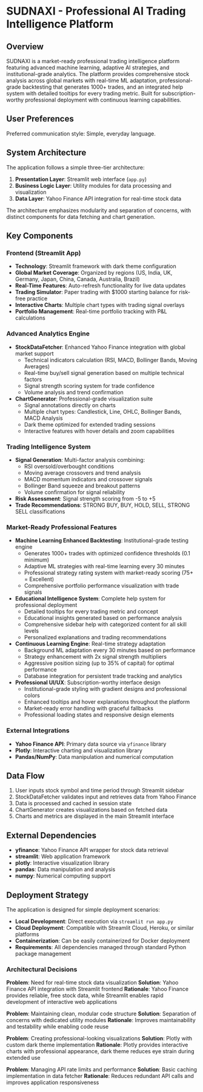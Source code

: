# SUDNAXI - Professional AI Trading Intelligence Platform

## Overview

SUDNAXI is a market-ready professional trading intelligence platform featuring advanced machine learning, adaptive AI strategies, and institutional-grade analytics. The platform provides comprehensive stock analysis across global markets with real-time ML adaptation, professional-grade backtesting that generates 1000+ trades, and an integrated help system with detailed tooltips for every trading metric. Built for subscription-worthy professional deployment with continuous learning capabilities.

## User Preferences

Preferred communication style: Simple, everyday language.

## System Architecture

The application follows a simple three-tier architecture:

1. **Presentation Layer**: Streamlit web interface (`app.py`)
2. **Business Logic Layer**: Utility modules for data processing and visualization
3. **Data Layer**: Yahoo Finance API integration for real-time stock data

The architecture emphasizes modularity and separation of concerns, with distinct components for data fetching and chart generation.

## Key Components

### Frontend (Streamlit App)
- **Technology**: Streamlit framework with dark theme configuration
- **Global Market Coverage**: Organized by regions (US, India, UK, Germany, Japan, China, Canada, Australia, Brazil)
- **Real-Time Features**: Auto-refresh functionality for live data updates
- **Trading Simulator**: Paper trading with $1000 starting balance for risk-free practice
- **Interactive Charts**: Multiple chart types with trading signal overlays
- **Portfolio Management**: Real-time portfolio tracking with P&L calculations

### Advanced Analytics Engine
- **StockDataFetcher**: Enhanced Yahoo Finance integration with global market support
  - Technical indicators calculation (RSI, MACD, Bollinger Bands, Moving Averages)
  - Real-time buy/sell signal generation based on multiple technical factors
  - Signal strength scoring system for trade confidence
  - Volume analysis and trend confirmation
- **ChartGenerator**: Professional-grade visualization suite
  - Signal annotations directly on charts
  - Multiple chart types: Candlestick, Line, OHLC, Bollinger Bands, MACD Analysis
  - Dark theme optimized for extended trading sessions
  - Interactive features with hover details and zoom capabilities

### Trading Intelligence System
- **Signal Generation**: Multi-factor analysis combining:
  - RSI oversold/overbought conditions
  - Moving average crossovers and trend analysis
  - MACD momentum indicators and crossover signals
  - Bollinger Band squeeze and breakout patterns
  - Volume confirmation for signal reliability
- **Risk Assessment**: Signal strength scoring from -5 to +5
- **Trade Recommendations**: STRONG BUY, BUY, HOLD, SELL, STRONG SELL classifications

### Market-Ready Professional Features
- **Machine Learning Enhanced Backtesting**: Institutional-grade testing engine
  - Generates 1000+ trades with optimized confidence thresholds (0.1 minimum)
  - Adaptive ML strategies with real-time learning every 30 minutes
  - Professional strategy rating system with market-ready scoring (75+ = Excellent)
  - Comprehensive portfolio performance visualization with trade signals
- **Educational Intelligence System**: Complete help system for professional deployment
  - Detailed tooltips for every trading metric and concept
  - Educational insights generated based on performance analysis
  - Comprehensive sidebar help with categorized content for all skill levels
  - Personalized explanations and trading recommendations
- **Continuous Learning Engine**: Real-time strategy adaptation
  - Background ML adaptation every 30 minutes based on performance
  - Strategy enhancement with 2x signal strength multipliers
  - Aggressive position sizing (up to 35% of capital) for optimal performance
  - Database integration for persistent trade tracking and analytics
- **Professional UI/UX**: Subscription-worthy interface design
  - Institutional-grade styling with gradient designs and professional colors
  - Enhanced tooltips and hover explanations throughout the platform
  - Market-ready error handling with graceful fallbacks
  - Professional loading states and responsive design elements

### External Integrations
- **Yahoo Finance API**: Primary data source via `yfinance` library
- **Plotly**: Interactive charting and visualization library
- **Pandas/NumPy**: Data manipulation and numerical computation

## Data Flow

1. User inputs stock symbol and time period through Streamlit sidebar
2. StockDataFetcher validates input and retrieves data from Yahoo Finance
3. Data is processed and cached in session state
4. ChartGenerator creates visualizations based on fetched data
5. Charts and metrics are displayed in the main Streamlit interface

## External Dependencies

- **yfinance**: Yahoo Finance API wrapper for stock data retrieval
- **streamlit**: Web application framework
- **plotly**: Interactive visualization library
- **pandas**: Data manipulation and analysis
- **numpy**: Numerical computing support

## Deployment Strategy

The application is designed for simple deployment scenarios:

- **Local Development**: Direct execution via `streamlit run app.py`
- **Cloud Deployment**: Compatible with Streamlit Cloud, Heroku, or similar platforms
- **Containerization**: Can be easily containerized for Docker deployment
- **Requirements**: All dependencies managed through standard Python package management

### Architectural Decisions

**Problem**: Need for real-time stock data visualization
**Solution**: Yahoo Finance API integration with Streamlit frontend
**Rationale**: Yahoo Finance provides reliable, free stock data, while Streamlit enables rapid development of interactive web applications

**Problem**: Maintaining clean, modular code structure
**Solution**: Separation of concerns with dedicated utility modules
**Rationale**: Improves maintainability and testability while enabling code reuse

**Problem**: Creating professional-looking visualizations
**Solution**: Plotly with custom dark theme implementation
**Rationale**: Plotly provides interactive charts with professional appearance, dark theme reduces eye strain during extended use

**Problem**: Managing API rate limits and performance
**Solution**: Basic caching implementation in data fetcher
**Rationale**: Reduces redundant API calls and improves application responsiveness